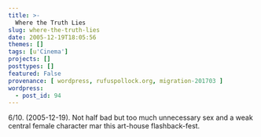 ```yaml
---
title: >-
  Where the Truth Lies
slug: where-the-truth-lies
date: 2005-12-19T18:05:56
themes: []
tags: [u'Cinema']
projects: []
posttypes: []
featured: False
provenance: [ wordpress, rufuspollock.org, migration-201703 ]
wordpress:
  - post_id: 94
---
```


6/10. (2005-12-19). Not half bad but too much unnecessary sex and a weak central female character mar this art-house flashback-fest.

